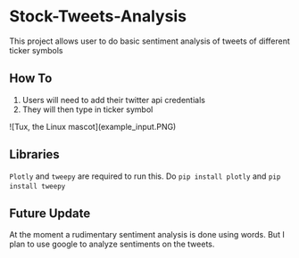 # Stock-Tweets-Analysis
This project allows user to do basic sentiment analysis of tweets of different ticker symbols 

## How To
<ol>
  <li>Users will need to add their twitter api credentials </li>
  <li> They will then type in ticker symbol </li>
</ol>
![Tux, the Linux mascot](example_input.PNG)

## Libraries
 `Plotly` and `tweepy` are required to run this. Do `pip install plotly` and `pip install tweepy`
 


## Future Update
At the moment a rudimentary sentiment analysis is done using words. But I plan to use google to analyze sentiments on the tweets. 
